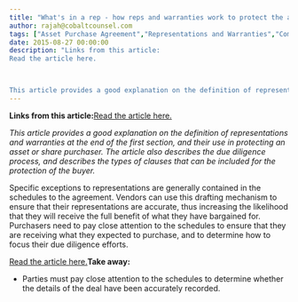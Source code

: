 ```yaml
---
title: "What's in a rep - how reps and warranties work to protect the acquirer."
author: rajah@cobaltcounsel.com
tags: ["Asset Purchase Agreement","Representations and Warranties","Commercial Activities","Rajah"]
date: 2015-08-27 00:00:00
description: "Links from this article:
Read the article here.



This article provides a good explanation on the definition of representations and w..."
---
```


**Links from this article:**[Read the article here.](http://www.acc.com/legalresources/quickcounsel/liiapa.cfm)

*This article provides a good explanation on the definition of representations and warranties at the end of the first section, and their use in protecting an asset or share purchaser. The article also describes the due diligence process, and describes the types of clauses that can be included for the protection of the buyer.*

Specific exceptions to representations are generally contained in the schedules to the agreement. Vendors can use this drafting mechanism to ensure that their representations are accurate, thus increasing the likelihood that they will receive the full benefit of what they have bargained for. Purchasers need to pay close attention to the schedules to ensure that they are receiving what they expected to purchase, and to determine how to focus their due diligence efforts.

[Read the article here.](http://www.acc.com/legalresources/quickcounsel/liiapa.cfm)**Take away:**
- Parties must pay close attention to the schedules to determine whether the details of the deal have been accurately recorded.
